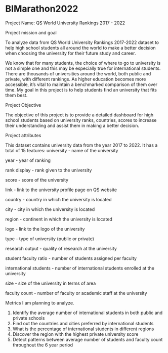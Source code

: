 # BIMarathon2022
Project Name:
QS World University Rankings 2017 - 2022

Project mission and goal

To analyze data from QS World University Rankings 2017-2022 dataset to help high school students all around the world to make a better decision when choosing the university for their future study and career.

We know that for many students, the choice of where to go to university is not a simple one and this may be especially true for international students. There are thousands of universities around the world, both public and private, with different rankings. As higher education becomes more accessible, it’s vital to maintain a benchmarked comparison of them over time. My goal in this project is to help students find an university that fits them best. 


Project Objective

The objective of this project is to provide a detailed dashboard for high school students based on university ranks, countries, scores to increase their understanding and assist them in making a better decision. 

Project attributes

This dataset contains university data from the year 2017 to 2022. It has a total of 15 features:
university - name of the university

year - year of ranking

rank display - rank given to the university

score - score of the university 

link - link to the university profile page on QS website

country - country in which the university is located

city - city in which the university is located

region - continent in which the university is located

logo - link to the logo of the university

type - type of university (public or private)

research output - quality of research at the university

student faculty ratio - number of students assigned per faculty

international students - number of international students enrolled at the university

size - size of the university in terms of area

faculty count - number of faculty or academic staff at the university



Metrics I am planning to analyze.


1. Identify the average number of international students in both public and private schools
2. Find out the countries and cities preferred by international students
3. What is the percentage of international students in different regions
4. Discover the region with the highest private university score 
5. Detect patterns between average number of students and faculty count throughout the 6 year period 

